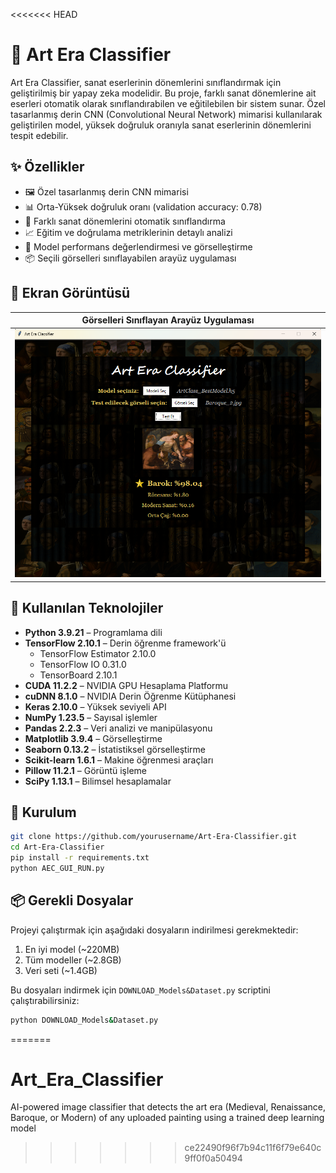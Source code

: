 <<<<<<< HEAD
# 🎨 Art Era Classifier

Art Era Classifier, sanat eserlerinin dönemlerini sınıflandırmak için geliştirilmiş bir yapay zeka modelidir. Bu proje, farklı sanat dönemlerine ait eserleri otomatik olarak sınıflandırabilen ve eğitilebilen bir sistem sunar. Özel tasarlanmış derin CNN (Convolutional Neural Network) mimarisi kullanılarak geliştirilen model, yüksek doğruluk oranıyla sanat eserlerinin dönemlerini tespit edebilir.

## ✨ Özellikler

- 🖼️ Özel tasarlanmış derin CNN mimarisi
- 📊 Orta-Yüksek doğruluk oranı (validation accuracy: 0.78)
- 🔄 Farklı sanat dönemlerini otomatik sınıflandırma
- 📈 Eğitim ve doğrulama metriklerinin detaylı analizi
- 🎯 Model performans değerlendirmesi ve görselleştirme
- 📦 Seçili görselleri sınıflayabilen arayüz uygulaması

## 📸 Ekran Görüntüsü

| Görselleri Sınıflayan Arayüz Uygulaması |
|-----------------------------------------|
| ![training](./GUI.png)                  |

## 🧠 Kullanılan Teknolojiler

- **Python 3.9.21** – Programlama dili
- **TensorFlow 2.10.1** – Derin öğrenme framework'ü
  - TensorFlow Estimator 2.10.0
  - TensorFlow IO 0.31.0
  - TensorBoard 2.10.1
- **CUDA 11.2.2** – NVIDIA GPU Hesaplama Platformu
- **cuDNN 8.1.0** – NVIDIA Derin Öğrenme Kütüphanesi
- **Keras 2.10.0** – Yüksek seviyeli API
- **NumPy 1.23.5** – Sayısal işlemler
- **Pandas 2.2.3** – Veri analizi ve manipülasyonu
- **Matplotlib 3.9.4** – Görselleştirme
- **Seaborn 0.13.2** – İstatistiksel görselleştirme
- **Scikit-learn 1.6.1** – Makine öğrenmesi araçları
- **Pillow 11.2.1** – Görüntü işleme
- **SciPy 1.13.1** – Bilimsel hesaplamalar

## 🚀 Kurulum

```bash
git clone https://github.com/yourusername/Art-Era-Classifier.git
cd Art-Era-Classifier
pip install -r requirements.txt
python AEC_GUI_RUN.py
```

## 📦 Gerekli Dosyalar

Projeyi çalıştırmak için aşağıdaki dosyaların indirilmesi gerekmektedir:

1. En iyi model (~220MB)
2. Tüm modeller (~2.8GB)
3. Veri seti (~1.4GB)

Bu dosyaları indirmek için `DOWNLOAD_Models&Dataset.py` scriptini çalıştırabilirsiniz:

```bash
python DOWNLOAD_Models&Dataset.py
```
=======
# Art_Era_Classifier
AI-powered image classifier that detects the art era (Medieval, Renaissance, Baroque, or Modern) of any uploaded painting using a trained deep learning model
>>>>>>> ce22490f96f7b94c11f6f79e640c9ff0f0a50494
